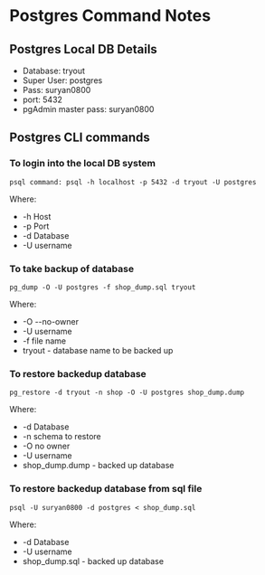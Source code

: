 # Postgres Command Notes
## Postgres Local DB Details 
- Database: tryout 
- Super User: postgres 
- Pass: suryan0800
- port: 5432
- pgAdmin master pass: suryan0800

## Postgres CLI commands
### To login into the local DB system
```
psql command: psql -h localhost -p 5432 -d tryout -U postgres
```
Where: 
- -h Host 
- -p Port 
- -d Database 
- -U username 

### To take backup of database 
```
pg_dump -O -U postgres -f shop_dump.sql tryout
```
Where: 
- -O --no-owner 
- -U username 
- -f file name 
- tryout - database name to be backed up

### To restore backedup database
```
pg_restore -d tryout -n shop -O -U postgres shop_dump.dump 
```
Where: 
- -d Database 
- -n schema to restore 
- -O no owner 
- -U username 
- shop_dump.dump - backed up database

### To restore backedup database from sql file 
```
psql -U suryan0800 -d postgres < shop_dump.sql
```
Where: 
- -d Database 
- -U username 
- shop_dump.sql - backed up database